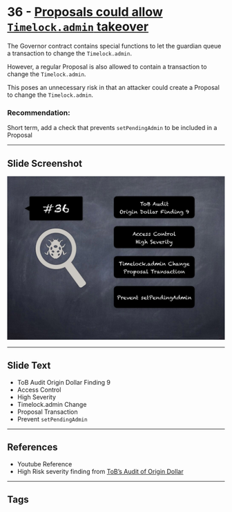 
# 36 - [Proposals could allow `Timelock.admin` takeover](./Proposals%20could%20allow%20`Timelock.admin`%20takeover.md)

The Governor contract contains special functions to let the guardian queue a transaction to change the `Timelock.admin`. 

However, a regular Proposal is also allowed to contain a transaction to change the `Timelock.admin`. 

This poses an unnecessary risk in that an attacker could create a Proposal to change the `Timelock.admin`.

### Recommendation:
Short term, add a check that prevents `setPendingAdmin` to be included in a Proposal
___
## Slide Screenshot
![036.jpg](../../images/7.%20Audit%20Findings%20101/036.jpg)
___
## Slide Text
- ToB Audit Origin Dollar Finding 9
- Access Control
- High Severity
- Timelock.admin Change
- Proposal Transaction
- Prevent `setPendingAdmin`
___
## References
- Youtube Reference
- High Risk severity finding from [ToB’s Audit of Origin Dollar](https://github.com/trailofbits/publications/blob/master/reviews/OriginDollar.pdf)
___
## Tags
